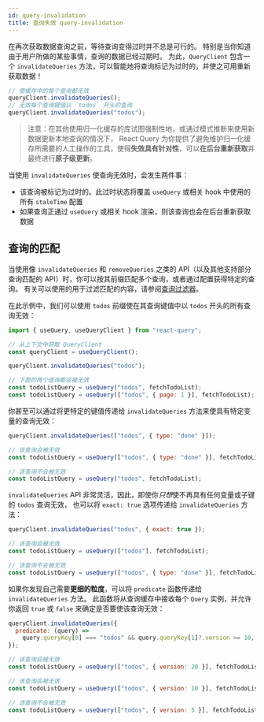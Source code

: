 ```yaml
---
id: query-invalidation
title: 查询失效 query-invalidation
---
```


在再次获取数据查询之前，等待查询变得过时并不总是可行的。
特别是当你知道由于用户所做的某些事情，查询的数据已经过期时。
为此，`QueryClient` 包含一个 `invalidateQueries` 方法，可以智能地将查询标记为过时的，并使之可用重新获取数据！

```js
// 使缓存中的每个查询都无效
queryClient.invalidateQueries();
// 无效每个查询键值以 `todos` 开头的查询
queryClient.invalidateQueries("todos");
```

> 注意：在其他使用归一化缓存的库试图强制性地，或通过模式推断来使用新数据更新本地查询的情况下，
> React Query 为你提供了避免维护归一化缓存所需要的人工操作的工具，使得**失效具有针对性**，可以**在后台重新获取**并最终进行**原子级更新**。

当使用 `invalidateQueries` 使查询无效时，会发生两件事：

- 该查询被标记为过时的。此过时状态将覆盖 `useQuery` 或相关 hook 中使用的所有 `staleTime` 配置
- 如果查询正通过 `useQuery` 或相关 hook 渲染，则该查询也会在后台重新获取数据

## 查询的匹配

当使用像 `invalidateQueries` 和 `removeQueries` 之类的 API（以及其他支持部分查询匹配的 API）时，你可以按其前缀匹配多个查询，或者通过配置获得特定的查询。
有关可以使用的用于过滤匹配的内容，请参阅[查询过滤器](./filters#查询过滤器)。

在此示例中，我们可以使用 `todos` 前缀使在其查询键值中以 `todos` 开头的所有查询无效：

```js
import { useQuery, useQueryClient } from "react-query";

// 从上下文中获取 QueryClient
const queryClient = useQueryClient();

queryClient.invalidateQueries("todos");

// 下面的两个查询都会被无效
const todoListQuery = useQuery("todos", fetchTodoList);
const todoListQuery = useQuery(["todos", { page: 1 }], fetchTodoList);
```

你甚至可以通过将更特定的键值传递给 `invalidateQueries` 方法来使具有特定变量的查询无效：

```js
queryClient.invalidateQueries(["todos", { type: "done" }]);

// 该查询会被无效
const todoListQuery = useQuery(["todos", { type: "done" }], fetchTodoList);

// 该查询不会被无效
const todoListQuery = useQuery("todos", fetchTodoList);
```

`invalidateQueries` API 非常灵活，因此，即使你*只想*使不再具有任何变量或子键的 `todos` 查询无效，
也可以将 `exact: true` 选项传递给 `invalidateQueries` 方法：

```js
queryClient.invalidateQueries("todos", { exact: true });

// 该查询会被无效
const todoListQuery = useQuery(["todos"], fetchTodoList);

// 该查询不会被无效
const todoListQuery = useQuery(["todos", { type: "done" }], fetchTodoList);
```

如果你发现自己需要**更细的粒度**，可以将 `predicate` 函数传递给 `invalidateQueries` 方法。
此函数将从查询缓存中接收每个 `Query` 实例，并允许你返回 `true` 或 `false` 来确定是否要使该查询无效：

```js
queryClient.invalidateQueries({
  predicate: (query) =>
    query.queryKey[0] === "todos" && query.queryKey[1]?.version >= 10,
});

// 该查询会被无效
const todoListQuery = useQuery(["todos", { version: 20 }], fetchTodoList);

// 该查询会被无效
const todoListQuery = useQuery(["todos", { version: 10 }], fetchTodoList);

// 该查询不会被无效
const todoListQuery = useQuery(["todos", { version: 5 }], fetchTodoList);
```
